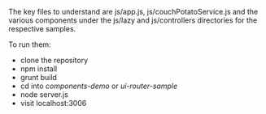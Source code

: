 The key files to understand are js/app.js, js/couchPotatoService.js and the various components under the js/lazy and js/controllers directories for the respective samples.

To run them:
* clone the repository
* npm install
* grunt build
* cd into *components-demo* or *ui-router-sample*
* node server.js
* visit localhost:3006
